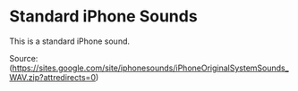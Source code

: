 Standard iPhone Sounds
======================

This is a standard iPhone sound.



Source: (https://sites.google.com/site/iphonesounds/iPhoneOriginalSystemSounds_WAV.zip?attredirects=0)
